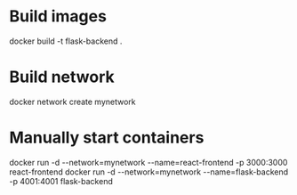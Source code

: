 # Build images

docker build -t flask-backend . 

# Build network

docker network create mynetwork

# Manually start containers

docker run -d --network=mynetwork --name=react-frontend -p 3000:3000 react-frontend
docker run -d --network=mynetwork --name=flask-backend -p 4001:4001 flask-backend
